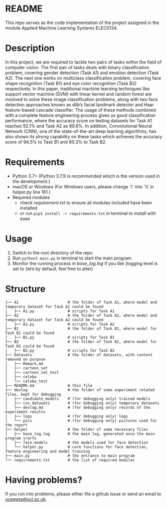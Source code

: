 # README

This repo serves as the code implementation of the project assigned in the module Applied Machine Learning Systems ELEC0134.

# Description

In this project, we are required to tackle two pairs of tasks within the field of computer vision. The first pair of tasks deals with binary classification problem, covering gender detection (Task A1) and emotion detection (Task A2). The next one works on multiclass classification problem, covering face shape recognition (Task B1) and eye color recognition (Task B2) respectively. In this paper, traditional machine learning techniques like support vector machine (SVM) with linear kernel and random forest are involved to solve these image classification problems, along with two face detection approaches known as dlib’s facial landmark detector and Haar feature-based cascade classifier. The usage of these methods combined with a complete feature engineering process gives us good classification performance, where the accuracy score on testing datasets for Task A1 reaches 92.1% and Task A2 as 89.6%. In addition, Convolutional Neural Network (CNN), one of the state-of-the-art deep learning algorithms, has also shown its strong capability on these tasks which achieves the accuracy score of 94.5% to Task B1 and 80.3% to Task B2.

# Requirements

- Python 3.7+ (Python 3.7.9 is recommended which is the version used in the development.)
- macOS or Windows (For Windows users, please change '/' into '\\\\' in helper.py line 161.)
- Required modules
  - check *requirement.txt* to ensure all modules included have been installed
  - or run ```pip3 install -r requirements.txt``` in terminal to install with ease

# Usage

1. Switch to the root directory of the repo
2. Run ```python3 main.py``` in terminal to start the main program
3. Monitor the running process in *base_log.log* if you like (logging level is set to ```INFO``` by default, feel free to alter)

# Structure

```.
├── A1                      # the folder of Task A1, where model and temporary dataset for Task A1 could be found
│   ├── A1.py               # scripts for Task A1
├── A2                      # the folder of Task A2, where model and temporary dataset for Task A2 could be found
│   ├── A2.py               # scripts for Task A2
├── B1                      # the folder of Task B1, where model for Task B1 could be found
│   ├── B1.py               # scripts for Task B1
├── B2                      # the folder of Task B2, where model for Task B2 could be found
│   ├── B2.py               # scripts for Task B2
├── Datasets                # the folder of datasets, with content removed on purpose
│   ├── Remark.md
│   ├── cartoon_set
│   ├── cartoon_set_test
│   ├── celeba
│   └── celeba_test
├── README.md               # this file
├── devlog                  # the folder of some experiment related files, kept for debugging
│   ├── candidate_models    # (for debugging only) trained models
│   ├── csv_datasets        # (for debugging only) temporary datasets
│   ├── devlog.md           # (for debugging only) records of the experiment results
│   ├── logs                # (for debugging only) logs
│   └── pics                # (for debugging only) pictures used for the report
├── helper                  # the folder of some necessary files
│   ├── base_log.log        # the main log, generated once the main program srarts
│   ├── face_models         # the models used for face detection
│   └── helper.py           # core functions for face detection, feature engineering and model training
├── main.py                 # the entrance to main program
└── requirements.txt        # the list of required modules
```

# Having problems?

If you run into problems, please either file a github issue or send an email to uceewta@ucl.ac.uk.
